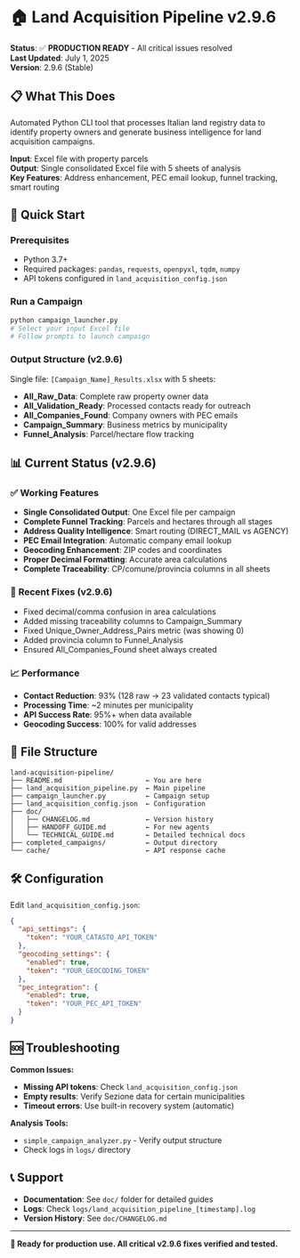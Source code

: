 # 🏠 Land Acquisition Pipeline v2.9.6

**Status**: ✅ **PRODUCTION READY** - All critical issues resolved  
**Last Updated**: July 1, 2025  
**Version**: 2.9.6 (Stable)

## 📋 **What This Does**

Automated Python CLI tool that processes Italian land registry data to identify property owners and generate business intelligence for land acquisition campaigns.

**Input**: Excel file with property parcels  
**Output**: Single consolidated Excel file with 5 sheets of analysis  
**Key Features**: Address enhancement, PEC email lookup, funnel tracking, smart routing

## 🚀 **Quick Start**

### Prerequisites
- Python 3.7+
- Required packages: `pandas`, `requests`, `openpyxl`, `tqdm`, `numpy`
- API tokens configured in `land_acquisition_config.json`

### Run a Campaign
```bash
python campaign_launcher.py
# Select your input Excel file
# Follow prompts to launch campaign
```

### Output Structure (v2.9.6)
Single file: `[Campaign_Name]_Results.xlsx` with 5 sheets:
- **All_Raw_Data**: Complete raw property owner data
- **All_Validation_Ready**: Processed contacts ready for outreach  
- **All_Companies_Found**: Company owners with PEC emails
- **Campaign_Summary**: Business metrics by municipality
- **Funnel_Analysis**: Parcel/hectare flow tracking

## 📊 **Current Status (v2.9.6)**

### ✅ **Working Features**
- **Single Consolidated Output**: One Excel file per campaign
- **Complete Funnel Tracking**: Parcels and hectares through all stages
- **Address Quality Intelligence**: Smart routing (DIRECT_MAIL vs AGENCY)
- **PEC Email Integration**: Automatic company email lookup
- **Geocoding Enhancement**: ZIP codes and coordinates
- **Proper Decimal Formatting**: Accurate area calculations
- **Complete Traceability**: CP/comune/provincia columns in all sheets

### 🔧 **Recent Fixes (v2.9.6)**
- Fixed decimal/comma confusion in area calculations
- Added missing traceability columns to Campaign_Summary
- Fixed Unique_Owner_Address_Pairs metric (was showing 0)
- Added provincia column to Funnel_Analysis
- Ensured All_Companies_Found sheet always created

### 📈 **Performance**
- **Contact Reduction**: 93% (128 raw → 23 validated contacts typical)
- **Processing Time**: ~2 minutes per municipality
- **API Success Rate**: 95%+ when data available
- **Geocoding Success**: 100% for valid addresses

## 📁 **File Structure**

```
land-acquisition-pipeline/
├── README.md                     ← You are here
├── land_acquisition_pipeline.py  ← Main pipeline
├── campaign_launcher.py          ← Campaign setup
├── land_acquisition_config.json  ← Configuration
├── doc/
│   ├── CHANGELOG.md              ← Version history
│   ├── HANDOFF_GUIDE.md          ← For new agents
│   └── TECHNICAL_GUIDE.md        ← Detailed technical docs
├── completed_campaigns/          ← Output directory
└── cache/                        ← API response cache
```

## 🛠️ **Configuration**

Edit `land_acquisition_config.json`:
```json
{
  "api_settings": {
    "token": "YOUR_CATASTO_API_TOKEN"
  },
  "geocoding_settings": {
    "enabled": true,
    "token": "YOUR_GEOCODING_TOKEN"
  },
  "pec_integration": {
    "enabled": true,
    "token": "YOUR_PEC_API_TOKEN"
  }
}
```

## 🆘 **Troubleshooting**

**Common Issues:**
- **Missing API tokens**: Check `land_acquisition_config.json`
- **Empty results**: Verify Sezione data for certain municipalities
- **Timeout errors**: Use built-in recovery system (automatic)

**Analysis Tools:**
- `simple_campaign_analyzer.py` - Verify output structure
- Check logs in `logs/` directory

## 📞 **Support**

- **Documentation**: See `doc/` folder for detailed guides
- **Logs**: Check `logs/land_acquisition_pipeline_[timestamp].log`
- **Version History**: See `doc/CHANGELOG.md`

---
**🎯 Ready for production use. All critical v2.9.6 fixes verified and tested.**